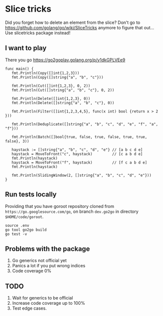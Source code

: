 # Slice tricks

Did you forget how to delete an element from the slice?
Don't go to https://github.com/golang/go/wiki/SliceTricks anymore to figure that out...
Use slicetricks package instead!

## I want to play

 There you go https://go2goplay.golang.org/p/y1dkGPLVEe9
 ```
 func main() {
	fmt.Println(Copy([]int{1,2,3}))	
	fmt.Println(Copy([]string{"a", "b", "c"}))
	
	fmt.Println(Cut([]int{1,2,3}, 0, 2))
	fmt.Println(Cut([]string{"a", "b", "c"}, 0, 2))
	
	fmt.Println(Delete([]int{1,2,3}, 0))
	fmt.Println(Delete([]string{"a", "b", "c"}, 0))
	
	fmt.Println(Filter([]int{1,2,3,4,5}, func(x int) bool {return x > 2 }))
	
	fmt.Println(Deduplicate([]string{"a", "b", "c", "d", "e", "f", "a", "f"}))
	
	fmt.Println(Batch([]bool{true, false, true, false, true, true, false}, 3))
	
	haystack := []string{"a", "b", "c", "d", "e"} // [a b c d e]
	haystack = MoveToFront("c", haystack)         // [c a b d e]
	fmt.Println(haystack)
	haystack = MoveToFront("f", haystack)         // [f c a b d e]
	fmt.Println(haystack)

	fmt.Println(SlidingWindow(2, []string{"a", "b", "c", "d", "e"}))
}
```

## Run tests locally
Providing that you have goroot repository cloned from `https://go.googlesource.com/go`, on branch `dev.go2go` in directory `$HOME/code/goroot`.
```
source .env
go tool go2go build
go test -v
```

## Problems with the package
1. Go generics not official yet
2. Panics a lot if you put wrong indices
3. Code coverage 0%

## TODO
1. Wait for generics to be official
2. Increase code coverage up to 100%
3. Test edge cases.